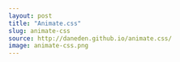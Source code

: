 ```yaml
---
layout: post
title: "Animate.css"
slug: animate-css
source: http://daneden.github.io/animate.css/
image: animate-css.png
---
```


